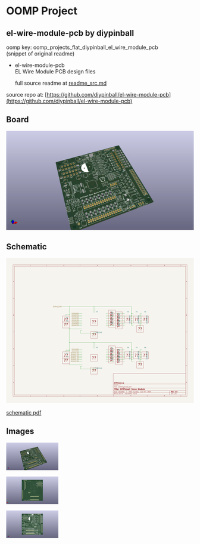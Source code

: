 # OOMP Project  
## el-wire-module-pcb  by diypinball  
  
oomp key: oomp_projects_flat_diypinball_el_wire_module_pcb  
(snippet of original readme)  
  
- el-wire-module-pcb  
EL Wire Module PCB design files  
  
  full source readme at [readme_src.md](readme_src.md)  
  
source repo at: [https://github.com/diypinball/el-wire-module-pcb](https://github.com/diypinball/el-wire-module-pcb)  
## Board  
  
[![working_3d.png](working_3d_600.png)](working_3d.png)  
## Schematic  
  
[![working_schematic.png](working_schematic_600.png)](working_schematic.png)  
  
[schematic pdf](working_schematic.pdf)  
## Images  
  
[![working_3d.png](working_3d_140.png)](working_3d.png)  
  
[![working_3d_back.png](working_3d_back_140.png)](working_3d_back.png)  
  
[![working_3d_front.png](working_3d_front_140.png)](working_3d_front.png)  
